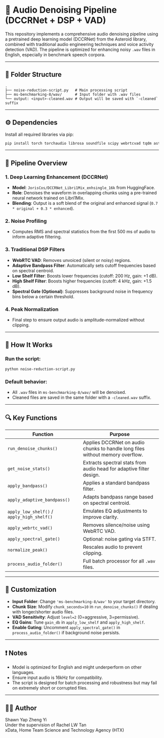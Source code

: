 # 📢 Audio Denoising Pipeline (DCCRNet + DSP + VAD)

This repository implements a comprehensive audio denoising pipeline using a pretrained deep learning model (DCCRNet) from the Asteroid library, combined with traditional audio engineering techniques and voice activity detection (VAD). The pipeline is optimized for enhancing noisy `.wav` files in English, especially in benchmark speech corpora.

---

## 📁 Folder Structure

```
.
├── noise-reduction-script.py   # Main processing script
├── ms-benchmarking-8/wav/      # Input folder with .wav files
└── output: <input>-cleaned.wav # Output will be saved with `-cleaned` suffix
```

---

## ⚙️ Dependencies

Install all required libraries via pip:

```bash
pip install torch torchaudio librosa soundfile scipy webrtcvad tqdm asteroid
```

---

## 🧠 Pipeline Overview

### 1. **Deep Learning Enhancement (DCCRNet)**
- **Model**: `JorisCos/DCCRNet_Libri1Mix_enhsingle_16k` from HuggingFace.
- **Role**: Denoises the waveform in overlapping chunks using a pre-trained neural network trained on Libri1Mix.
- **Blending**: Output is a soft blend of the original and enhanced signal (`0.7 * original + 0.3 * enhanced`).

### 2. **Noise Profiling**
- Computes RMS and spectral statistics from the first 500 ms of audio to inform adaptive filtering.

### 3. **Traditional DSP Filters**
- **WebRTC VAD**: Removes unvoiced (silent or noisy) regions.
- **Adaptive Bandpass Filter**: Automatically sets cutoff frequencies based on spectral centroid.
- **Low Shelf Filter**: Boosts lower frequencies (cutoff: 200 Hz, gain: +1 dB).
- **High Shelf Filter**: Boosts higher frequencies (cutoff: 4 kHz, gain: +1.5 dB).
- **Spectral Gate (Optional)**: Suppresses background noise in frequency bins below a certain threshold.

### 4. **Peak Normalization**
- Final step to ensure output audio is amplitude-normalized without clipping.

---

## 🧪 How It Works

### Run the script:

```bash
python noise-reduction-script.py
```

### Default behavior:
- All `.wav` files in `ms-benchmarking-8/wav/` will be denoised.
- Cleaned files are saved in the same folder with a `-cleaned.wav` suffix.

---

## 🔍 Key Functions

| Function | Purpose |
|---------|---------|
| `run_denoise_chunks()` | Applies DCCRNet on audio chunks to handle long files without memory overflow. |
| `get_noise_stats()` | Extracts spectral stats from audio head for adaptive filter design. |
| `apply_bandpass()` | Applies a standard bandpass filter. |
| `apply_adaptive_bandpass()` | Adapts bandpass range based on spectral centroid. |
| `apply_low_shelf()` / `apply_high_shelf()` | Emulates EQ adjustments to improve clarity. |
| `apply_webrtc_vad()` | Removes silence/noise using WebRTC VAD. |
| `apply_spectral_gate()` | Optional: noise gating via STFT. |
| `normalize_peak()` | Rescales audio to prevent clipping. |
| `process_audio_folder()` | Full batch processor for all `.wav` files. |

---

## 🧱 Customization

- **Input Folder**: Change `'ms-benchmarking-8/wav'` to your target directory.
- **Chunk Size**: Modify `chunk_seconds=10` in `run_denoise_chunks()` if dealing with longer/shorter audio files.
- **VAD Sensitivity**: Adjust `level=2` (0=aggressive, 3=permissive).
- **EQ Gains**: Tune `gain_db` in `apply_low_shelf` and `apply_high_shelf`.
- **Enable Gating**: Uncomment `apply_spectral_gate()` in `process_audio_folder()` if background noise persists.

---

## ❗ Notes

- Model is optimized for English and might underperform on other languages.
- Ensure input audio is 16kHz for compatibility.
- The script is designed for batch processing and robustness but may fail on extremely short or corrupted files.

---

## 🧑‍🔧 Author

Shawn Yap Zheng Yi  
Under the supervision of Rachel LW Tan  
xData, Home Team Science and Technology Agency (HTX)
